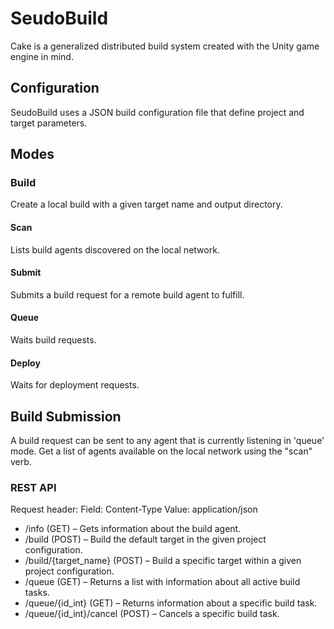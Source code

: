 # SeudoBuild

Cake is a generalized distributed build system created with the Unity game engine in mind.

## Configuration

SeudoBuild uses a JSON build configuration file that define project and target parameters.

## Modes

### Build

Create a local build with a given target name and output directory.

#### Scan

Lists build agents discovered on the local network.

#### Submit

Submits a build request for a remote build agent to fulfill.

#### Queue

Waits build requests.

#### Deploy

Waits for deployment requests.

## Build Submission

A build request can be sent to any agent that is currently listening in 'queue' mode. Get a list of agents available on the local network using the "scan" verb.

### REST API

Request header:
Field:  Content-Type
Value:  application/json

* /info (GET) – Gets information about the build agent.
* /build (POST) – Build the default target in the given project configuration.
* /build/{target_name} (POST) – Build a specific target within a given project configuration.
* /queue (GET) – Returns a list with information about all active build tasks.
* /queue/{id_int} (GET) – Returns information about a specific build task.
* /queue/{id_int}/cancel (POST) – Cancels a specific build task.

